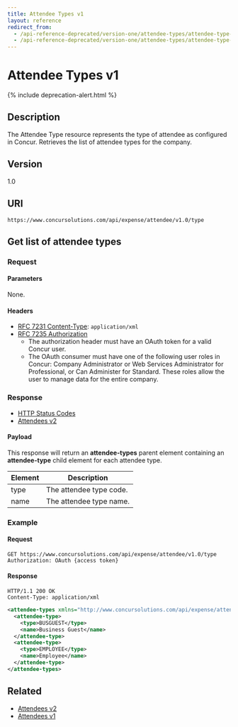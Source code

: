 ```yaml
---
title: Attendee Types v1
layout: reference
redirect_from:
  - /api-reference-deprecated/version-one/attendee-types/attendee-type-resource-get.html
  - /api-reference-deprecated/version-one/attendee-types/attendee-type-resource.html
---
```


# Attendee Types v1

{% include deprecation-alert.html %}

## Description

The Attendee Type resource represents the type of attendee as configured in Concur. Retrieves the list of attendee types for the company.

## Version

1.0

## URI

```
https://www.concursolutions.com/api/expense/attendee/v1.0/type
```

## Get list of attendee types

### Request

#### Parameters

None.

#### Headers

* [RFC 7231 Content-Type](https://tools.ietf.org/html/rfc7231#section-3.1.1.5): `application/xml`
* [RFC 7235 Authorization](https://tools.ietf.org/html/rfc7235#section-4.2)
  * The authorization header must have an OAuth token for a valid Concur user.
  * The OAuth consumer must have one of the following user roles in Concur: Company Administrator or Web Services Administrator for Professional, or Can Administer for Standard. These roles allow the user to manage data for the entire company.

### Response

* [HTTP Status Codes](/api-reference/http-status-codes.html)
* [Attendees v2](/api-reference/expense/attendees/v2.attendees.html)

#### Payload

This response will return an **attendee-types** parent element containing an **attendee-type** child element for each attendee type.

Element|Description
---|---
type|The attendee type code.
name|The attendee type name.

### Example

#### Request

```shell
GET https://www.concursolutions.com/api/expense/attendee/v1.0/type
Authorization: OAuth {access token}
```

#### Response

```shell
HTTP/1.1 200 OK
Content-Type: application/xml
```

```xml
<attendee-types xmlns="http://www.concursolutions.com/api/expense/attendee/2010/05" xmlns:i="http://www.w3.org/2001/XMLSchema-instance">
  <attendee-type>
    <type>BUSGUEST</type>
    <name>Business Guest</name>
  </attendee-type>
  <attendee-type>
    <type>EMPLOYEE</type>
    <name>Employee</name>
  </attendee-type>
</attendee-types>
```

## Related

* [Attendees v2](/api-reference/expense/attendees/v2.attendees.html)
* [Attendees v1](/api-reference/expense/attendees/v1.attendees.html)

